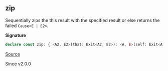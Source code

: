 ## zip

Sequentially zips the this result with the specified result or else returns
the failed `Cause<E | E2>`.

**Signature**

```ts
declare const zip: { <A2, E2>(that: Exit<A2, E2>): <A, E>(self: Exit<A, E>) => Exit<[A, A2], E2 | E>; <A, E, A2, E2>(self: Exit<A, E>, that: Exit<A2, E2>): Exit<[A, A2], E | E2>; }
```

[Source](https://github.com/Effect-TS/effect/tree/main/packages/effect/src/Exit.ts#L379)

Since v2.0.0